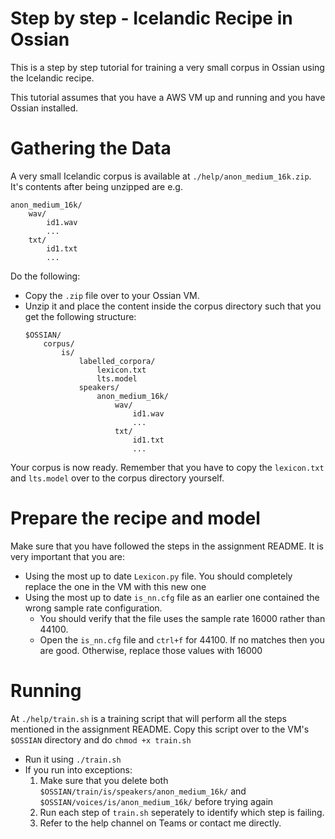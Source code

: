 # Step by step - Icelandic Recipe in Ossian
This is a step by step tutorial for training a very small corpus in Ossian using the Icelandic recipe.

This tutorial assumes that you have a AWS VM up and running and you have Ossian installed.

# Gathering the Data
A very small Icelandic corpus is available at `./help/anon_medium_16k.zip`. It's contents after being unzipped are e.g.

```
anon_medium_16k/
    wav/
        id1.wav
        ...
    txt/
        id1.txt
        ...
```
Do the following:
* Copy the `.zip` file over to your Ossian VM.
* Unzip it and place the content inside the corpus directory such that you get the following structure:
    ```
    $OSSIAN/
        corpus/
            is/
                labelled_corpora/
                    lexicon.txt
                    lts.model
                speakers/
                    anon_medium_16k/
                        wav/
                            id1.wav
                            ...
                        txt/
                            id1.txt
                            ...
    ```
Your corpus is now ready. Remember that you have to copy the `lexicon.txt` and `lts.model` over to the corpus directory yourself.

# Prepare the recipe and model
Make sure that you have followed the steps in the assignment README. It is very important that you are:
* Using the most up to date `Lexicon.py` file. You should completely replace the one in the VM with this new one
* Using the most up to date `is_nn.cfg` file as an earlier one contained the wrong sample rate configuration.
    * You should verify that the file uses the sample rate 16000 rather than 44100.
    * Open the `is_nn.cfg` file and `ctrl+f` for 44100. If no matches then you are good. Otherwise, replace those values with 16000

# Running
At `./help/train.sh` is a training script that will perform all the steps mentioned in the assignment README. Copy this script over to the VM's `$OSSIAN` directory and do `chmod +x train.sh`
* Run it using `./train.sh`
* If you run into exceptions:
    1. Make sure that you delete both `$OSSIAN/train/is/speakers/anon_medium_16k/` and `$OSSIAN/voices/is/anon_medium_16k/` before trying again
    2. Run each step of `train.sh` seperately to identify which step is failing.
    3. Refer to the help channel on Teams or contact me directly.


